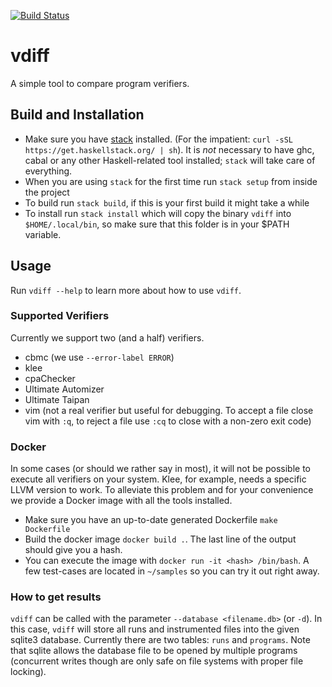 [![Build Status](https://travis-ci.com/chkl/vdiff.svg?token=LABbvVHJ7ARjnEncQ2vN&branch=master)](https://travis-ci.com/chkl/vdiff)

# vdiff
A simple tool to compare program verifiers.

## Build and Installation 
 * Make sure you have [stack](https://haskellstack.org) installed.
(For the impatient: `curl -sSL https://get.haskellstack.org/ | sh`). It is *not* necessary to have ghc, cabal or any other Haskell-related tool installed; `stack` will take care of everything.
 * When you are using `stack` for the first time run `stack setup` from inside the project
 * To build run `stack build`, if this is your first build it might take a while
 * To install run `stack install` which will copy the binary `vdiff` into `$HOME/.local/bin`, so make sure that this folder is in your $PATH variable.
 
 
## Usage
Run `vdiff --help` to learn more about how to use `vdiff`.

### Supported Verifiers
Currently we support two (and a half) verifiers. 
 * cbmc (we use `--error-label ERROR`)
 * klee
 * cpaChecker
 * Ultimate Automizer
 * Ultimate Taipan
 * vim (not a real verifier but useful for debugging. To accept a file close vim
   with `:q`, to reject a file use `:cq` to close with a non-zero exit code)

### Docker
In some cases (or should we rather say in most), it will not  be possible to execute all verifiers on your system. Klee, for example, needs a specific LLVM version to work.
To alleviate this problem and for your convenience we provide a Docker image with all the tools installed.

 * Make sure you have an up-to-date generated Dockerfile `make Dockerfile`
 * Build the docker image `docker build .`. The last line of the output should give you a hash.
 * You can execute the image with `docker run -it <hash> /bin/bash`. A few test-cases are located in `~/samples` so you can try it out right away.

### How to get results
`vdiff` can be called with the parameter `--database <filename.db>` (or `-d`).
In this case, `vdiff` will store all runs and instrumented files into the given
sqlite3 database. Currently there are two tables: `runs` and `programs`. Note
that sqlite allows the database file to be opened by multiple programs
(concurrent writes though are only safe on file systems with proper file
locking).


